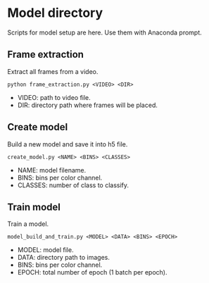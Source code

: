 # Model directory

Scripts for model setup are here.
Use them with Anaconda prompt.


## Frame extraction

Extract all frames from a video.

    python frame_extraction.py <VIDEO> <DIR>

* VIDEO: path to video file.
* DIR: directory path where frames will be placed.


## Create model

Build a new model and save it into h5 file.

    create_model.py <NAME> <BINS> <CLASSES>

* NAME: model filename.
* BINS: bins per color channel.
* CLASSES: number of class to classify.


## Train model

Train a model.

    model_build_and_train.py <MODEL> <DATA> <BINS> <EPOCH>

* MODEL: model file.
* DATA: directory path to images.
* BINS: bins per color channel.
* EPOCH: total number of epoch (1 batch per epoch).